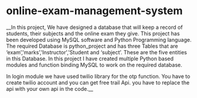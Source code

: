 # online-exam-management-system

__In this project, We have designed a database that will keep a record of students, their subjects and the online exam they give. This project has been developed using MySQL software and Python Programming language. The required Database is python_project and has three Tables that are ‘exam’,'marks’,'Instructor','Student and ‘subject’. These are the five entities in this Database. In this project I have created multiple Python based modules and function binding MySQL to work on the required database. 

In login module we have used twilio library for the otp function. You have to create twilio account and you can get free trail Api. you have to replace the api with your own api in the code.__
